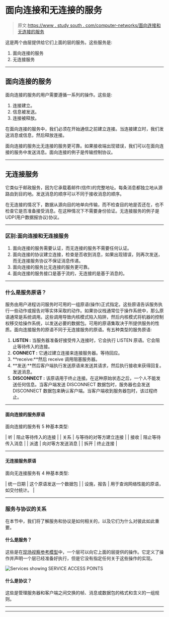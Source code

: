 # 面向连接和无连接的服务

> 原文:[https://www . study south . com/computer-networks/面向连接和无连接的服务](https://www.studytonight.com/computer-networks/connection-oriented-and-connectionless-service)

这是两个由层提供给它们上面的层的服务。这些服务是:

1.  面向连接的服务
2.  无连接服务

* * *

## 面向连接的服务

面向连接的服务的用户需要遵循一系列的操作。这些是:

1.  连接建立。
2.  信息被发送。
3.  连接被释放。

在面向连接的服务中，我们必须在开始通信之前建立连接。当连接建立时，我们发送消息或信息，然后释放连接。

面向连接的服务比无连接的服务更可靠。如果接收端出现错误，我们可以在面向连接的服务中发送消息。面向连接的例子是传输控制协议。

* * *

## 无连接服务

它类似于邮政服务，因为它承载着邮件(信件)的完整地址。每条消息都独立地从源路由到目的地。发送消息的顺序可以不同于接收消息的顺序。

在无连接的情况下，数据从源向目的地单向传输，而不检查目的地是否还在，也不检查它是否准备接受消息。在这种情况下不需要身份验证。无连接服务的例子是 UDP(用户数据报协议)协议。

* * *

### 区别:面向连接和无连接服务

1.  面向连接的服务需要认证，而无连接的服务不需要任何认证。
2.  面向连接的协议建立连接，检查是否收到消息，如果出现错误，则再次发送，而无连接服务协议不保证消息传递。
3.  面向连接的服务比无连接的服务更可靠。
4.  面向连接的服务接口是基于流的，无连接的是基于消息的。

* * *

### 什么是服务原语？

服务由用户进程访问服务时可用的一组原语(操作)正式指定。这些原语告诉服务执行一些动作或报告对等实体采取的动作。如果协议栈通常位于操作系统中，那么原语通常是系统调用。这些调用导致内核模式陷入陷阱，然后内核模式将机器的控制权移交给操作系统，以发送必要的数据包。可用的原语集取决于所提供服务的性质。面向连接服务的原语不同于无连接服务的原语。有五种类型的服务原语:

1.  **LISTEN :** 当服务器准备好接受传入连接时，它会执行 LISTEN 原语。它会阻止等待传入的连接。
2.  **CONNECT :** 它通过建立连接来连接服务器。等待回应。
3.  **receive:**然后 receive 调用阻塞服务器。
4.  **发送:**然后客户端执行发送原语来发送其请求，然后执行接收来获得回复。发送消息。
5.  **DISCONNECT :** 该原语用于终止连接。在这种原始状态之后，一个人不能发送任何信息。当客户端发送 DISCONNECT 数据包时，服务器也会发送 DISCONNECT 数据包来确认客户端。当客户端收到服务器包时，该过程终止。

* * *

#### 面向连接的服务原语

面向连接的服务有 5 种基本类型:

| 听 | 阻止等待传入的连接 |
| 关系 | 与等待的对等方建立连接 |
| 接收 | 阻止等待传入消息 |
| 派遣 | 向对等方发送消息 |
| 拆开 | 终止连接 |

* * *

#### 无连接服务原语

面向无连接服务有 4 种基本类型:

| 统一日期 | 这个原语发送一个数据包 |
| 设施，报告 | 用于查询网络性能的原语，如交付统计。 |

* * *

### 服务与协议的关系

在本节中，我们将了解服务和协议是如何相关的，以及它们为什么对彼此如此重要。

#### 什么是服务？

这些是在[现场视察参考模型](/computer-networks/complete-osi-model)中，一个层可以向它上面的层提供的操作。它定义了操作并声明一个层已经准备好执行，但是它没有指定任何关于这些操作的实现。

![Services showing SERVICE ACCESS POINTS](../Images/a216da6b71219f79c5bfff86cc17a130.png)

#### 什么是协议？

这些是管理服务器和客户端之间交换的帧、消息或数据包的格式和含义的一组规则。

* * *

* * *